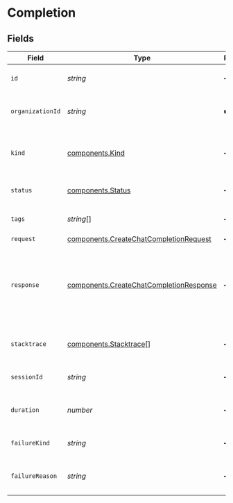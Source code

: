 # Completion


## Fields

| Field                                                                                              | Type                                                                                               | Required                                                                                           | Description                                                                                        |
| -------------------------------------------------------------------------------------------------- | -------------------------------------------------------------------------------------------------- | -------------------------------------------------------------------------------------------------- | -------------------------------------------------------------------------------------------------- |
| `id`                                                                                               | *string*                                                                                           | :heavy_minus_sign:                                                                                 | The unique identifier for this task.                                                               |
| `organizationId`                                                                                   | *string*                                                                                           | :heavy_check_mark:                                                                                 | The unique identifier for the organization.                                                        |
| `kind`                                                                                             | [components.Kind](../../models/components/kind.md)                                                 | :heavy_minus_sign:                                                                                 | The kind of completion i.e. chat messages or prompt                                                |
| `status`                                                                                           | [components.Status](../../models/components/status.md)                                             | :heavy_minus_sign:                                                                                 | The status of this completion.                                                                     |
| `tags`                                                                                             | *string*[]                                                                                         | :heavy_minus_sign:                                                                                 | The tags for this completion.                                                                      |
| `request`                                                                                          | [components.CreateChatCompletionRequest](../../models/components/createchatcompletionrequest.md)   | :heavy_minus_sign:                                                                                 | N/A                                                                                                |
| `response`                                                                                         | [components.CreateChatCompletionResponse](../../models/components/createchatcompletionresponse.md) | :heavy_minus_sign:                                                                                 | Represents a chat completion response returned by model, based on the provided input.              |
| `stacktrace`                                                                                       | [components.Stacktrace](../../models/components/stacktrace.md)[]                                   | :heavy_minus_sign:                                                                                 | The stacktrace for this completion.                                                                |
| `sessionId`                                                                                        | *string*                                                                                           | :heavy_minus_sign:                                                                                 | The session id for this completion.                                                                |
| `duration`                                                                                         | *number*                                                                                           | :heavy_minus_sign:                                                                                 | The duration of this completion in seconds.                                                        |
| `failureKind`                                                                                      | *string*                                                                                           | :heavy_minus_sign:                                                                                 | The failure kind of this completion.                                                               |
| `failureReason`                                                                                    | *string*                                                                                           | :heavy_minus_sign:                                                                                 | The failure reason of this completion.                                                             |